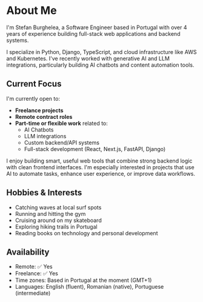 # About Me

I'm Stefan Burghelea, a Software Engineer based in Portugal with over 4 years of experience building full-stack web applications and backend systems.

I specialize in Python, Django, TypeScript, and cloud infrastructure like AWS and Kubernetes. I've recently worked with generative AI and LLM integrations, particularly building AI chatbots and content automation tools.

## Current Focus

I'm currently open to:

- **Freelance  projects**
- **Remote contract roles**
- **Part-time or flexible work** related to:
  - AI Chatbots
  - LLM integrations
  - Custom backend/API systems
  - Full-stack development (React, Next.js, FastAPI, Django)

I enjoy building smart, useful web tools that combine strong backend logic with clean frontend interfaces. I'm especially interested in projects that use AI to automate tasks, enhance user experience, or improve data workflows.

## Hobbies & Interests

- Catching waves at local surf spots
- Running and hitting the gym
- Cruising around on my skateboard
- Exploring hiking trails in Portugal
- Reading books on technology and personal development

## Availability

- Remote: ✅ Yes
- Freelance: ✅ Yes
- Time zones: Based in Portugal at the moment (GMT+1)
- Languages: English (fluent), Romanian (native), Portuguese (intermediate)
